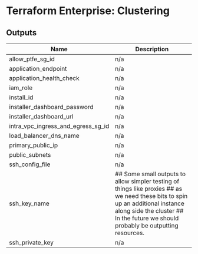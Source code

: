 # Terraform Enterprise: Clustering

## Outputs

| Name | Description |
|------|-------------|
| allow\_ptfe\_sg\_id | n/a |
| application\_endpoint | n/a |
| application\_health\_check | n/a |
| iam\_role | n/a |
| install\_id | n/a |
| installer\_dashboard\_password | n/a |
| installer\_dashboard\_url | n/a |
| intra\_vpc\_ingress\_and\_egress\_sg\_id | n/a |
| load\_balancer\_dns\_name | n/a |
| primary\_public\_ip | n/a |
| public\_subnets | n/a |
| ssh\_config\_file | n/a |
| ssh\_key\_name | ## Some small outputs to allow simpler testing of things like proxies ## as we need these bits to spin up an additional instance along side the cluster ## In the future we should probably be outputting resources. |
| ssh\_private\_key | n/a |

